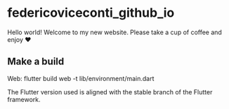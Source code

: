 # federicoviceconti_github_io

Hello world! Welcome to my new website. Please take a cup of coffee and enjoy ❤

## Make a build

Web: flutter build web -t lib/environment/main.dart

The Flutter version used is aligned with the stable branch of the Flutter framework.
